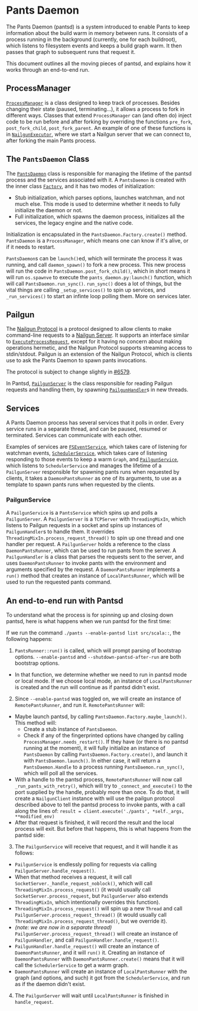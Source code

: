 Pants Daemon
============

The Pants Daemon (pantsd) is a system introduced to enable Pants to keep information about the build warm in memory between runs.
It consists of a process running in the background (currently, one for each buildroot), which listens to filesystem events and keeps a build graph warm. It then passes that graph to subsequent runs that request it.

This document outlines all the moving pieces of pantsd, and explains how it works through an end-to-end run.

ProcessManager
--------------

[`ProcessManager`](https://github.com/pantsbuild/pants/blob/master/src/python/pants/pantsd/process_manager.py#223) is a class designed to keep track of processes. Besides changing their state (paused, terminating...), it allows a process to fork in different ways. Classes that extend `ProcessManager` can (and often do) inject code to be run before and after forking by overriding the functions `pre_fork`, `post_fork_child`, `post_fork_parent`. An example of one of these functions is in [`NailgunExecutor`](https://github.com/pantsbuild/pants/blob/aa70d5a3911f78ac9e1f64d2a85ff9dbec1b9dd0/src/python/pants/java/nailgun_executor.py#L296), where we start a Nailgun server that we can connect to, after forking the main Pants process.

The `PantsDaemon` Class
-----------------------

The [`PantsDaemon`](https://github.com/pantsbuild/pants/blob/master/src/python/pants/pantsd/pants_daemon.py#81) class is responsible for managing the lifetime of the pantsd process and the services associated with it. A `PantsDaemon` is created with the inner class [`Factory`](https://github.com/pantsbuild/pants/blob/master/src/python/pants/pantsd/pants_daemon.py#100), and it has two modes of initialization:

- Stub initialization, which parses options, launches watchman, and not much else. This mode is used to determine whether it needs to fully initialize the daemon or not.
- Full initialization, which spawns the daemon process, initializes all the services, the legacy engine and the native code.

Initialization is encapsulated in the `PantsDaemon.Factory.create()` method.
`PantsDaemon` is a `ProcessManager`, which means one can know if it's alive, or if it needs to restart.

`PantsDaemon`s can be `launch()`ed, which will terminate the process it was running, and call `daemon_spawn()` to fork a new process. This new process will run the code in `PantsDaemon.post_fork_child()`, which in short means it will run `os.spawnve` to execute the `pants_daemon.py:launch()` function, which will call `PantsDaemon.run_sync()`. `run_sync()` does a lot of things, but the vital things are calling `_setup_services()` to spin up services, and `_run_services()` to start an infinte loop polling them. More on services later.

Pailgun
-------

The [Nailgun Protocol](http://www.martiansoftware.com/nailgun/protocol.html) is a protocol designed to allow clients to make command-line requests to a [Nailgun Server](http://www.martiansoftware.com/nailgun/index.html). It supports an interface similar to [`ExecuteProcessRequest`](https://github.com/pantsbuild/pants/blob/master/src/python/pants/engine/isolated_process.py#22), except for it having no concern about making operations hermetic, and the Nailgun Protocol supports streaming access to stdin/stdout. Pailgun is an extension of the Nailgun Protocol, which is clients use to ask the Pants Daemon to spawn pants invocations.

The protocol is subject to change slightly in [#6579](https://github.com/pantsbuild/pants/pull/6579).

In Pantsd, [`PailgunServer`](https://github.com/pantsbuild/pants/blob/master/src/python/pants/pantsd/pailgun_server.py#91) is the class responsible for reading Pailgun requests and handling them, by spawning [`PailgunHandler`](https://github.com/pantsbuild/pants/blob/master/src/python/pants/pantsd/pailgun_server.py#52)s in new threads.

Services
--------

A Pants Daemon process has several services that it polls in order. Every service runs in a separate thread, and can be paused, resumed or terminated. Services can communicate with each other.

Examples of services are [`FSEventService`](https://github.com/pantsbuild/pants/blob/master/src/python/pants/pantsd/service/fs_event_service.py#14), which takes care of listening for watchman events, [`SchedulerService`](https://github.com/pantsbuild/pants/blob/master/src/python/pants/pantsd/service/scheduler_service.py#21), which takes care of listening responding to those events to keep a warm `Graph`, and [`PailgunService`](https://github.com/pantsbuild/pants/blob/master/src/python/pants/pantsd/service/pailgun_service.py#15), which listens to `SchedulerService` and manages the lifetime of a `PailgunServer` responsible for spawning pants runs when requested by clients, it takes a `DaemonPantsRunner` as one of its arguments, to use as a template to spawn pants runs when requested by the clients.

### PailgunService
  
A `PailgunService` is a `PantsService` which spins up and polls a `PailgunServer`.
A `PailgunServer` is a `TCPServer` with `ThreadingMixIn`, which listens to Pailgun requests in a socket and spins up instances of `PailgunHandler`s to handle them. It overrides `ThreadingMixIn.process_request_thread()` to spin up one thread and one handler per request. A `PailgunServer` holds a reference to the class `DaemonPantsRunner`, which can be used to run pants from the server.
A `PailgunHandler` is a class that parses the requests sent to the server, and uses `DaemonPantsRunner` to invoke pants with the environment and arguments specified by the request.
A `DaemonPantsRunner` implements a `run()` method that creates an instance of `LocalPantsRunner`, which will be used to run the requested pants command.

An end-to-end run with Pantsd
-----------------------------

To understand what the process is for spinning up and closing down pantsd, here is what happens when we run pantsd for the first time:

If we run the command `./pants --enable-pantsd list src/scala::`, the following happens:

1. `PantsRunner::run()` is called, which will prompt parsing of bootstrap options. `--enable-pantsd` and `--shutdown-pantsd-after-run` are both bootstrap options.
  * In that function, we determine whether we need to run in pantsd mode or local mode.
    If we choose local mode, an instance of `LocalPantsRunner` is created and the run will continue as if pantsd didn't exist.

2. Since `--enable-pantsd` was toggled on, we will create an instance of `RemotePantsRunner`, and run it. `RemotePantsRunner` will:
  * Maybe launch pantsd, by calling `PantsDaemon.Factory.maybe_launch()`. This method will:
    * Create a stub instance of `PantsDaemon`.
    * Check if any of the fingerprinted options have changed by calling `ProcessManager.needs_restart()`. If they have (or there is no pantsd running at the moment), it will fully initialize an instance of `PantsDaemon` by calling `PantsDaemon.Factory.create()`, and launch it with `PantsDaemon.launch()`. In either case, it will return a `PantsDaemon.Handle` to a process running `PantsDaemon.run_sync()`, which will poll all the services.
  * With a handle to the pantsd process, `RemotePantsRunner` will now call `_run_pants_with_retry()`, which will try to `_connect_and_execute()` to the port supplied by the handle, probably more than once.
  To do that, it will create a `NailgunClient` instance with will use the pailgun protocol described above to tell the pantsd process to invoke pants, with a call along the lines of:
  `result = client.execute('./pants', *self._args, **modified_env)`
  * After that request is finished, it will record the result and the local process will exit. But before that happens, this is what happens from the pantsd side:

3. The `PailgunService` will receive that request, and it will handle it as follows:
  * `PailgunService` is endlessly polling for requests via calling `PailgunServer.handle_request()`.
  * When that method receives a request, it will call `SocketServer._handle_request_noblock()`, which will call `ThreadingMixIn.process_request()` (it would usually call `SocketServer.process_request`, but `PailgunServer` also extends `ThreadingMixIn`, which intentionally overrides this function).
  * `ThreadingMixIn.process_request()` will spin up a new `Thread` and call `PailgunServer.process_request_thread()` (it would usually call `ThreadingMixIn.process_request_thread()`, but we override it).
  * _(note: we are now in a separate thread)_ `PailgunServer.process_request_thread()` will create an instance of `PailgunHandler`, and call `PailgunHandler.handle_request()`.
  * `PailgunHandler.handle_request()` will create an instance of `DaemonPantsRunner`, and it will `run()` it. Creating an instance of `DaemonPantsRunner` with `DaemonPantsRunner.create()` means that it will call the `SchedulerService` to get a warm graph.
  * `DaemonPantsRunner` will create an instance of `LocalPantsRunner` with the graph (and options, and such) it got from the `SchedulerService`, and run as if the daemon didn't exist.

4. The `PailgunServer` will wait until `LocalPantsRunner` is finished in `handle_request`.
